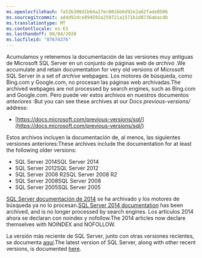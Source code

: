 ```yaml
---
ms.openlocfilehash: 7a52b300d1b64a27ec001bb8d92e2a62fade0506
ms.sourcegitcommit: ad4d92dce894592a259721a1571b1d8736abacdb
ms.translationtype: MT
ms.contentlocale: es-ES
ms.lasthandoff: 08/04/2020
ms.locfileid: "87674376"
---
```


<span data-ttu-id="c8deb-101">Acumulamos y retenemos la documentación de las versiones muy antiguas de Microsoft SQL Server en un conjunto de páginas web de _archivo_ .</span><span class="sxs-lookup"><span data-stu-id="c8deb-101">We accumulate and retain documentation for very old versions of Microsoft SQL Server in a set of _archive_ webpages.</span></span> <span data-ttu-id="c8deb-102">Los motores de búsqueda, como Bing.com y Google.com, no procesan las páginas web archivadas.</span><span class="sxs-lookup"><span data-stu-id="c8deb-102">The archived webpages are not processed by search engines, such as Bing.com and Google.com.</span></span> <span data-ttu-id="c8deb-103">Pero puede ver estos archivos en nuestros documentos _anteriores_ :</span><span class="sxs-lookup"><span data-stu-id="c8deb-103">But you can see these archives at our Docs _previous-versions/_ address:</span></span>

- [https://docs.microsoft.com/previous-versions/sql/](https://docs.microsoft.com/previous-versions/sql/)

<span data-ttu-id="c8deb-104">Estos archivos incluyen la documentación de, al menos, las siguientes versiones anteriores:</span><span class="sxs-lookup"><span data-stu-id="c8deb-104">These archives include the documentation for at least the following older versions:</span></span>

- <span data-ttu-id="c8deb-105">SQL Server 2014</span><span class="sxs-lookup"><span data-stu-id="c8deb-105">SQL Server 2014</span></span>
- <span data-ttu-id="c8deb-106">SQL Server 2012</span><span class="sxs-lookup"><span data-stu-id="c8deb-106">SQL Server 2012</span></span>
- <span data-ttu-id="c8deb-107">SQL Server 2008 R2</span><span class="sxs-lookup"><span data-stu-id="c8deb-107">SQL Server 2008 R2</span></span>
- <span data-ttu-id="c8deb-108">SQL Server 2008</span><span class="sxs-lookup"><span data-stu-id="c8deb-108">SQL Server 2008</span></span>
- <span data-ttu-id="c8deb-109">SQL Server 2005</span><span class="sxs-lookup"><span data-stu-id="c8deb-109">SQL Server 2005</span></span>

<span data-ttu-id="c8deb-110">[SQL Server documentación de 2014](/previous-versions/sql/2014/index?view=sql-server-2014) se ha archivado y los motores de búsqueda ya no lo procesan.</span><span class="sxs-lookup"><span data-stu-id="c8deb-110">[SQL Server 2014 documentation](/previous-versions/sql/2014/index?view=sql-server-2014) has been archived, and is no longer processed by search engines.</span></span> <span data-ttu-id="c8deb-111">Los artículos 2014 ahora se declaran con noindex y nofollow.</span><span class="sxs-lookup"><span data-stu-id="c8deb-111">The 2014 articles now declare themselves with NOINDEX and NOFOLLOW.</span></span>

<span data-ttu-id="c8deb-112">La versión más reciente de SQL Server, junto con otras versiones recientes, se documenta [aquí](https://docs.microsoft.com/sql/sql-server/index).</span><span class="sxs-lookup"><span data-stu-id="c8deb-112">The latest version of SQL Server, along with other recent versions, is documented [here](https://docs.microsoft.com/sql/sql-server/index).</span></span>
